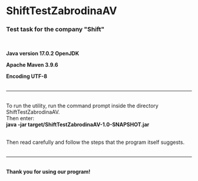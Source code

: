 # ShiftTestZabrodinaAV
### Test task for the company "Shift"
<br>

**Java version 17.0.2 OpenJDK**

**Apache Maven 3.9.6**

**Encoding UTF-8**<br><br>

--------------------------

<br>
To run the utility, run the command prompt inside the directory ShiftTestZabrodinaAV. <br>
Then enter: <br>
<b>java -jar target/ShiftTestZabrodinaAV-1.0-SNAPSHOT.jar</b><br><br>


Then read carefully and follow the steps that the program itself suggests.<br><br>

---------------------------
<br><b>Thank you for using our program!</b>
